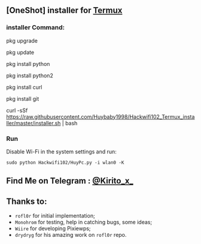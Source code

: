 ## [OneShot] installer for [Termux](https://f-droid.org/repo/com.termux_118.apk)



### installer Command:

pkg upgrade 

pkg update 

pkg install python

pkg install python2

pkg install curl

pkg install git


curl -sSf https://raw.githubusercontent.com/Huybaby1998/Hackwifi102_Termux_installer/master/installer.sh | bash



### Run
Disable Wi-Fi in the system settings and run:
```
sudo python Hackwifi102/HuyPc.py -i wlan0 -K

```
 

## Find Me on Telegram : [@Kirito_x_](https://t.me/Kirito_x_0)

## Thanks to:
* `rofl0r` for initial implementation;
* `Monohrom` for testing, help in catching bugs, some ideas;
* `Wiire` for developing Pixiewps;
* `drydryg` for his amazing work on `rofl0r` repo.
